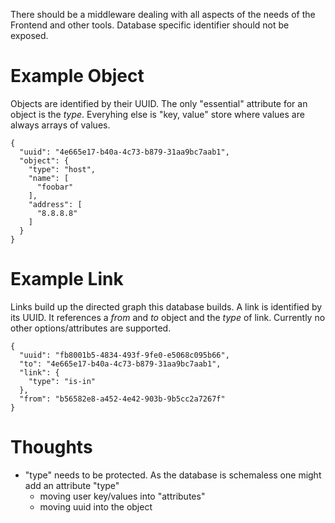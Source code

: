 
There should be a middleware dealing with all aspects of the needs of the Frontend
and other tools. Database specific identifier should not be exposed.

Example Object
==============

Objects are identified by their UUID. The only "essential" attribute
for an object is the *type*. Everyhing else is "key, value" store where
values are always arrays of values. 

    {
      "uuid": "4e665e17-b40a-4c73-b879-31aa9bc7aab1",
      "object": {
        "type": "host",
        "name": [
          "foobar"
        ],
        "address": [
          "8.8.8.8"
        ]
      }
    }

Example Link
============

Links build up the directed graph this database builds. A link is
identified by its UUID. It references a *from* and *to* object
and the *type* of link. Currently no other options/attributes
are supported.

    {
      "uuid": "fb8001b5-4834-493f-9fe0-e5068c095b66",
      "to": "4e665e17-b40a-4c73-b879-31aa9bc7aab1",
      "link": {
        "type": "is-in"
      },
      "from": "b56582e8-a452-4e42-903b-9b5cc2a7267f"
    }


Thoughts
========

* "type" needs to be protected. As the database is schemaless one might add an attribute "type"
  * moving user key/values into "attributes"
  * moving uuid into the object

